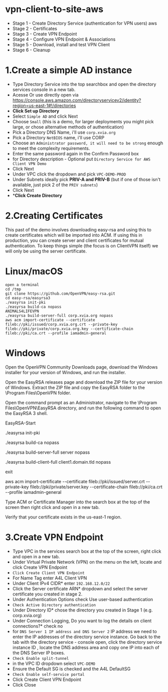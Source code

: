 # vpn-client-to-site-aws

- Stage 1 - Create Directory Service (authentication for VPN users) aws
- Stage 2 - Certificates
- Stage 3 - Create VPN Endpoint
- Stage 4 - Configure VPN Endpoint & Associations
- Stage 5 - Download, install and test VPN Client
- Stage 6 - Cleanup

# 1.Create a simple AD instance

* Type Directory Service into the top searchbox and open the directory services console in a new tab.
* Acesse Or use directly open via https://console.aws.amazon.com/directoryservicev2/identity?region=us-east-1#!/directories
* **Click Set up Directory**
* Select `Simple AD` and click Next
* Choose `Small` (this is a demo, for larger deployments you might pick large, or chose alternative methods of authentication)
* Pick a Directory DNS Name, i'll use `corp.xvia.org`
* Pick a Directory `NetBIOS` name, i'll use CORP
* Choose an `Administrator password, it will need to be strong` enough to meet the complexity requirements.
* Enter the same password again in the Confirm Password box
* for Directory description - Optional put `Directory Service for AWS Client VPN Demo`
* Click Next
* Under VPC click the dropdown and pick `VPC-DEMO-PROD`
* Under Subnets ideally pick **PRIV-A and PRIV-B** (but if one of those isn't available, just pick 2 of the `PRIV subnets`)
* Click Next
* ***Click Create Directory**

# 2.Creating Certificates

This past of the demo involves downloading easy-rsa and using this to create certificates which will be imported into ACM. If using this in production, you can create server and client certificates for mutual authentication. To keep things simple (the focus is on ClientVPN itself) we will only be using the server certificate.

# Linux/macOS

```
open a terminal
cd /tmp
git clone https://github.com/OpenVPN/easy-rsa.git
cd easy-rsa/easyrsa3
./easyrsa init-pki
./easyrsa build-ca nopass
ANIMALS4LIFEVPN
./easyrsa build-server-full corp.xvia.org nopass
aws acm import-certificate --certificate fileb://pki/issued/corp.xvia.org.crt --private-key fileb://pki/private/corp.xvia.org.key --certificate-chain fileb://pki/ca.crt --profile iamadmin-general
```
# Windows

Open the OpenVPN Community Downloads page, download the Windows installer for your version of Windows, and run the installer.

Open the EasyRSA releases page and download the ZIP file for your version of Windows. Extract the ZIP file and copy the EasyRSA folder to the \Program Files\OpenVPN folder.

Open the command prompt as an Administrator, navigate to the \Program Files\OpenVPN\EasyRSA directory, and run the following command to open the EasyRSA 3 shell.

EasyRSA-Start

./easyrsa init-pki

./easyrsa build-ca nopass

./easyrsa build-server-full server nopass

./easyrsa build-client-full client1.domain.tld nopass

exit

aws acm import-certificate --certificate fileb://pki/issued/server.crt --private-key fileb://pki/private/server.key --certificate-chain fileb://pki/ca.crt --profile iamadmin-general

Type ACM or Certificate Manager into the search box at the top of the screen then right click and open in a new tab.

Verify that your certificate exists in the us-east-1 region.

# 3.Create VPN Endpoint

- Type VPC in the services search box at the top of the screen, right click and open in a new tab.
- Under Virtual Private Network (VPN) on the menu on the left, locate and click Create VPN Endpoint
- `Click Create Client VPN Endpoint`
- For Name Tag enter A4L Client VPN
- Under Client IPv4 CIDR* enter `192.168.12.0/22`
- Click the Server certificate ARN* dropdown and select the server certificate you created in stage 2.
- Under Authentication Options check Use user-based authentication
- `Check Active Directory authentication`
- Under Directory ID* chose the directory you created in Stage 1 (e.g. corp.xvia.org)
- Under Connection Logging, Do you want to log the details on client connections?* check no
- for `DNS Server 1 IP address and DNS Server 2` IP address we need to enter the IP addresses of the directory service instance. Go back to the tab with the directory service       - console open, click the directory service instance ID , locate the DNS address area and copy one IP into each of the DNS Server IP boxes.
- `Check Enable split-tunnel`
- in the VPC ID dropdown select `VPC-DEMO`
- Ensure the Default SG is checked and the A4L DefaultSG
- `Check Enable self-service portal`
- Click Create Client VPN Endpoint
- Click Close

